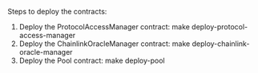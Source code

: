 Steps to deploy the contracts:

1. Deploy the ProtocolAccessManager contract: make deploy-protocol-access-manager
2. Deploy the ChainlinkOracleManager contract: make deploy-chainlink-oracle-manager
3. Deploy the Pool contract: make deploy-pool
